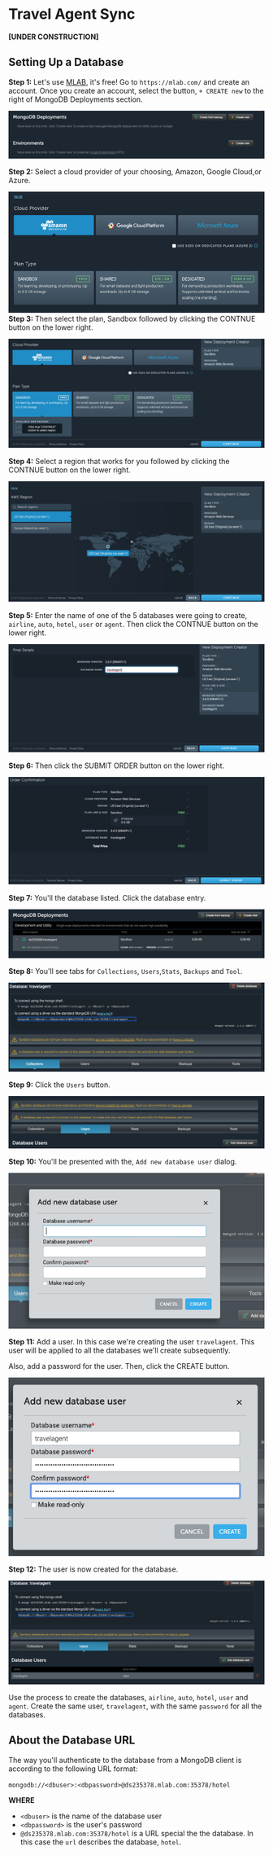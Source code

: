 # Travel Agent Sync

**[UNDER CONSTRUCTION]**

## Setting Up a Database

**Step 1:** Let's use [MLAB](https://mlab.com/home), it's free! Go to `https://mlab.com/` and
create an account. Once you create an account, select the button, `+ CREATE new` to the
right of MongoDB Deployments section.

![Mlab setup 1](images/mlab/mlab-01.png)

**Step 2:** Select a cloud provider of your choosing, Amazon, Google Cloud,or Azure.

![Mlab setup 2](images/mlab/mlab-02.png)
**Step 3:** Then select the plan, Sandbox followed by clicking the CONTNUE button on the lower right.

![Mlab setup 3](images/mlab/mlab-03.png)

**Step 4:** Select a region that works for you followed by clicking the CONTNUE button on the lower right.

![Mlab setup 4](images/mlab/mlab-04.png)

**Step 5:** Enter the name of one of the 5 databases were going to create, `airline`, `auto`, `hotel`, `user` or `agent`.
Then click the CONTNUE button on the lower right.

![Mlab setup 5](images/mlab/mlab-05.png)

**Step 6:** Then click the SUBMIT ORDER button on the lower right.

![Mlab setup 6](images/mlab/mlab-06.png)

**Step 7:** You'll the database listed. Click the database entry. 

![Mlab setup 7](images/mlab/mlab-07.png)

**Step 8:** You'll see tabs for `Collections`, `Users`,`Stats`, `Backups` and `Tool`. 

![Mlab setup 8](images/mlab/mlab-08.png)

**Step 9:** Click the `Users` button.

![Mlab setup 9](images/mlab/mlab-09.png)

**Step 10:** You'll be presented with the, `Add new database user` dialog.

![Mlab setup 10](images/mlab/mlab-10.png)

**Step 11:** Add a user. In this case we're creating the user `travelagent`. This user will be applied
to all the databases we'll create subsequently.

Also, add a password for the user. Then, click the CREATE button.

![Mlab setup 11](images/mlab/mlab-11.png)

**Step 12:** The user is now created for the database.

![Mlab setup 12](images/mlab/mlab-12.png)

Use the process to create the databases, `airline`, `auto`, `hotel`, `user` and `agent`. Create
the same user, `travelagent`, with the same `password` for all the databases.

## About the Database URL

The way you'll authenticate to the database from a MongoDB client is according to the following
URL format:

`mongodb://<dbuser>:<dbpassword>@ds235378.mlab.com:35378/hotel`

**WHERE**

* `<dbuser>` is the name of the database user
* `<dbpassword>` is the user's password
* `@ds235378.mlab.com:35378/hotel` is a URL special the the database. In this case the `url`
describes the database, `hotel`.